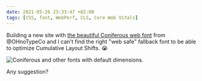 ```yaml
---
date: 2021-05-26 23:33:47 +02:00
tags: [CSS, font, WebPerf, CLS, Core Web Vitals]
---
```


Building a new site with [the beautiful Coniferous web font](https://ohnotype.co/fonts/coniferous) from @OHnoTypeCo and I can't find the right "web safe" fallback font to be able to optimize Cumulative Layout Shifts. 😭

![Coniferous and other fonts with default dimensions.](coniferous-and-other-fonts.png)

Any suggestion?
